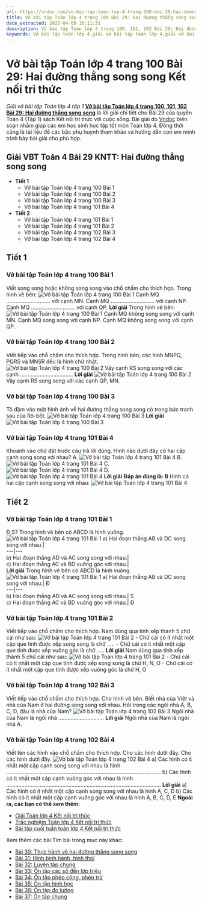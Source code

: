 ```yaml
---
url: https://vndoc.com/vo-bai-tap-toan-lop-4-trang-100-bai-29-hai-duong-thang-song-song-ket-noi-tri-thuc-306189
title: Vở bài tập Toán lớp 4 trang 100 Bài 29: Hai đường thẳng song song Kết nối tri thức - Giải vở bài tập Toán lớp 4 tập 1 - VnDoc.com
date_extracted: 2025-04-09 10:11:31
description: Vở bài tập Toán lớp 4 trang 100, 101, 102 Bài 29: Hai đường thẳng song song Kết nối tri thức là tài liệu giúp các em ôn tập lại hệ thống các bài tập rèn luyện kỹ năng giải vở bài tập Toán 4 tập 1.
keywords: Vở bài tập toán lớp 4,giải vở bài tập toán lớp 4,giải vở bài tập toán lớp 4 tập 1,Vở bài tập toán lớp 4 Kết nối,vở bài tập toán lớp 4 tập 1 trang 100,vở bài tập Toán lớp 4 bài 29,Bài 29 Hai đường thẳng song song,Toán lớp 4 trang 100 Hai đường thẳng song song Kết nối,Giải bài tập Toán lớp 4,toán lớp 4 tập 1,giải bài tập SBT toán lớp 4,bài tập toán lớp 4 có đáp án,giải bài tập toán lớp 4 bài 29,toán lớp 4 bài 29,bài tập toán lớp 4,giải VBT toán lớp 4 KNTT
---
```


# Vở bài tập Toán lớp 4 trang 100 Bài 29: Hai đường thẳng song song Kết nối tri thức
 _Giải vở bài tập Toán lớp 4 tập 1_
**[Vở bài tập Toán lớp 4 trang 100, 101, 102 Bài 29: Hai đường thẳng song song](<https://vndoc.com/vo-bai-tap-toan-lop-4-trang-100-bai-29-hai-duong-thang-song-song-ket-noi-tri-thuc-306189>)** là lời giải chi tiết cho Bài 29 của quyển Toán 4 \(Tập 1\) sách Kết nối tri thức với cuộc sống. Bài giải do [Vndoc](<https://vndoc.com/>) biên soạn nhằm giúp các em học sinh học tập tốt môn Toán lớp 4. Đồng thời cũng là tài liệu để các bậc phụ huynh tham khảo và hướng dẫn con em mình trình bày bài giải cho phù hợp.
## **Giải VBT Toán 4 Bài 29 KNTT: Hai đường thẳng song song**
  * **Tiết 1**
    * Vở bài tập Toán lớp 4 trang 100 Bài 1
    * Vở bài tập Toán lớp 4 trang 100 Bài 2
    * Vở bài tập Toán lớp 4 trang 100 Bài 3
    * Vở bài tập Toán lớp 4 trang 101 Bài 4
  * **Tiết 2**
    * Vở bài tập Toán lớp 4 trang 101 Bài 1
    * Vở bài tập Toán lớp 4 trang 101 Bài 2
    * Vở bài tập Toán lớp 4 trang 102 Bài 3
    * Vở bài tập Toán lớp 4 trang 102 Bài 4

## **Tiết 1**
### **Vở bài tập Toán lớp 4 trang 100 Bài 1**
Viết song song hoặc không song song vào chỗ chấm cho thích hợp.
Trong hình vẽ bên:
![Vở bài tập Toán lớp 4 trang 100 Bài 1](https://i.vdoc.vn/data/image/2023/10/05/giai-vbt-toan-4-kntt-bai-29-1.jpg)
Cạnh MQ ……………………….. với cạnh MN.
Cạnh MQ ……………………….. với cạnh NP.
Cạnh MQ ……………………….. với cạnh QP.
**Lời giải**
Trong hình vẽ bên:
![Vở bài tập Toán lớp 4 trang 100 Bài 1](https://i.vdoc.vn/data/image/2023/10/05/giai-vbt-toan-4-kntt-bai-29-1.jpg)
Cạnh MQ không song song với cạnh MN.
Cạnh MQ song song với cạnh NP.
Cạnh MQ không song song với cạnh QP.
### **Vở bài tập Toán lớp 4 trang 100 Bài 2**
Viết tiếp vào chỗ chấm cho thích hợp.
Trong hình bên, các hình MNPQ, PQRS và MNSR đều là hình chữ nhật.
![Vở bài tập Toán lớp 4 trang 100 Bài 2](https://i.vdoc.vn/data/image/2023/10/05/giai-vbt-toan-4-kntt-bai-29-2.jpg)
Vậy cạnh RS song song với các cạnh ……………………………..
**Lời giải**
![Vở bài tập Toán lớp 4 trang 100 Bài 2](https://i.vdoc.vn/data/image/2023/10/05/giai-vbt-toan-4-kntt-bai-29-2.jpg)
Vậy cạnh RS song song với các cạnh QP, MN.
### **Vở bài tập Toán lớp 4 trang 100 Bài 3**
Tô đậm vào một hình ảnh về hai đường thẳng song song có trong bức tranh sau của Rô-bốt.
![Vở bài tập Toán lớp 4 trang 100 Bài 3](https://i.vdoc.vn/data/image/2023/10/05/giai-vbt-toan-4-kntt-bai-29-3.jpg)
**Lời giải**
![Vở bài tập Toán lớp 4 trang 100 Bài 3](https://i.vdoc.vn/data/image/2023/10/05/giai-vbt-toan-4-kntt-bai-29-4.jpg)
### **Vở bài tập Toán lớp 4 trang 101 Bài 4**
Khoanh vào chữ đặt trước câu trả lời đúng.
Hình nào dưới đây có hai cặp cạnh song song với nhau?
A. ![Vở bài tập Toán lớp 4 trang 101 Bài 4](https://i.vdoc.vn/data/image/2023/10/05/giai-vbt-toan-4-kntt-bai-29-5.jpg)
B. ![Vở bài tập Toán lớp 4 trang 101 Bài 4](https://i.vdoc.vn/data/image/2023/10/05/giai-vbt-toan-4-kntt-bai-29-6.jpg)
C. ![Vở bài tập Toán lớp 4 trang 101 Bài 4](https://i.vdoc.vn/data/image/2023/10/05/giai-vbt-toan-4-kntt-bai-29-7.jpg)
D. ![Vở bài tập Toán lớp 4 trang 101 Bài 4](https://i.vdoc.vn/data/image/2023/10/05/giai-vbt-toan-4-kntt-bai-29-8.jpg)
**Lời giải**
**Đáp án đúng là: B**
Hình có hai cặp cạnh song song với nhau:
![Vở bài tập Toán lớp 4 trang 101 Bài 4](https://i.vdoc.vn/data/image/2023/10/05/giai-vbt-toan-4-kntt-bai-29-6.jpg)
## **Tiết 2**
### **Vở bài tập Toán lớp 4 trang 101 Bài 1**
Đ,S?
Trong hình vẽ bên có ABCD là hình vuông.
![Vở bài tập Toán lớp 4 trang 101 Bài 1](https://i.vdoc.vn/data/image/2023/10/05/giai-vbt-toan-4-kntt-bai-29-9.jpg)
a\) Hai đoạn thẳng AB và DC song song với nhau.|   
---|---  
b\) Hai đoạn thẳng AD và AC song song với nhau.|   
c\) Hai đoạn thẳng AC và BD vuông góc với nhau.|   
**Lời giải**
Trong hình vẽ bên có ABCD là hình vuông.
![Vở bài tập Toán lớp 4 trang 101 Bài 1](https://i.vdoc.vn/data/image/2023/10/05/giai-vbt-toan-4-kntt-bai-29-9.jpg)
a\) Hai đoạn thẳng AB và DC song song với nhau.| Đ  
---|---  
b\) Hai đoạn thẳng AD và AC song song với nhau.| S  
c\) Hai đoạn thẳng AC và BD vuông góc với nhau.| Đ  
### **Vở bài tập Toán lớp 4 trang 101 Bài 2**
Viết tiếp vào chỗ chấm cho thích hợp.
Nam dùng qua tính xếp thành 5 chữ cái như sau:
![Vở bài tập Toán lớp 4 trang 101 Bài 2](https://i.vdoc.vn/data/image/2023/10/05/giai-vbt-toan-4-kntt-bai-29-10.jpg)
\- Chữ cái có ít nhất một cặp que tính được xếp song song là chữ …..
\- Chữ cái có ít nhất một cặp que tính được xếp vuông góc là chữ …..
**Lời giải**
Nam dùng qua tính xếp thành 5 chữ cái như sau:
![Vở bài tập Toán lớp 4 trang 101 Bài 2](https://i.vdoc.vn/data/image/2023/10/05/giai-vbt-toan-4-kntt-bai-29-10.jpg)
\- Chữ cái có ít nhất một cặp que tính được xếp song song là chữ H, N, O
\- Chữ cái có ít nhất một cặp que tính được xếp vuông góc là chữ H, O
### **Vở bài tập Toán lớp 4 trang 102 Bài 3**
Viết tiếp vào chỗ chấm cho thích hợp.
Cho hình vẽ bên. Biết nhà của Việt và nhà của Nam ở hai đường song song với nhau. Hỏi trong các ngôi nhà A, B, C, D, đâu là nhà của Nam?
![Vở bài tập Toán lớp 4 trang 102 Bài 3](https://i.vdoc.vn/data/image/2023/10/05/giai-vbt-toan-4-kntt-bai-29-11.jpg)
Ngôi nhà của Nam là ngôi nhà …………………………
**Lời giải**
Ngôi nhà của Nam là ngôi nhà A.
### **Vở bài tập Toán lớp 4 trang 102 Bài 4**
Viết tên các hình vào chỗ chấm cho thích hợp. Cho các hình dưới đây.
Cho các hình dưới đây.
![Vở bài tập Toán lớp 4 trang 102 Bài 4](https://i.vdoc.vn/data/image/2023/10/05/giai-vbt-toan-4-kntt-bai-29-12.jpg)
a\) Các hình có ít nhất một cặp cạnh song song với nhau là hình
…………………………………………………………………………………………
b\) Các hình có ít nhất một cặp cạnh vuông góc với nhau là hình
…………………………………………………………………………………………
**Lời giải**
a\) Các hình có ít nhất một cặp cạnh song song với nhau là hình
A, C, D
b\) Các hình có ít nhất một cặp cạnh vuông góc với nhau là hình
A, B, C, D, E
**Ngoài ra, các bạn có thể xem thêm:**
  * [Giải Toán lớp 4 Kết nối tri thức](<https://vndoc.com/toan-lop-4-ket-noi-tri-thuc>)
  * [Trắc nghiệm Toán lớp 4 Kết nối tri thức](<https://vndoc.com/trac-nghiem-toan-lop-4-ket-noi>)
  * [Bài tập cuối tuần toán lớp 4 Kết nối tri thức](<https://vndoc.com/bai-tap-cuoi-tuan-toan-lop-4-ket-noi>)

Xem thêm các bài Tìm bài trong mục này khác:
  * [Bài 30: Thực hành vẽ hai đường thẳng song song](</vo-bai-tap-toan-lop-4-trang-103-bai-30-thuc-hanh-ve-hai-duong-thang-song-song-ket-noi-tri-thuc-306193>)
  * [Bài 31: Hình bình hành, hình thoi](</vo-bai-tap-toan-lop-4-trang-105-bai-31-hinh-binh-hanh-hinh-thoi-ket-noi-tri-thuc-306260>)
  * [Bài 32: Luyện tập chung](</vo-bai-tap-toan-lop-4-trang-110-bai-32-luyen-tap-chung-ket-noi-tri-thuc-306272>)
  * [Bài 33: Ôn tập các số đến lớp triệu](</vo-bai-tap-toan-lop-4-trang-115-bai-33-on-tap-cac-so-den-lop-trieu-ket-noi-tri-thuc-306306>)
  * [Bài 34: Ôn tập phép cộng, phép trừ](</vo-bai-tap-toan-lop-4-trang-119-bai-34-on-tap-phep-cong-phep-tru-ket-noi-tri-thuc-306312>)
  * [Bài 35: Ôn tập hình học](</vo-bai-tap-toan-lop-4-trang-124-bai-35-on-tap-hinh-hoc-ket-noi-tri-thuc-306315>)
  * [Bài 36: Ôn tập đo lường](</vo-bai-tap-toan-lop-4-trang-129-bai-36-on-tap-do-luong-ket-noi-tri-thuc-306317>)
  * [Bài 37: Ôn tập chung](</vo-bai-tap-toan-lop-4-trang-132-bai-37-on-tap-chung-ket-noi-tri-thuc-306318>)

